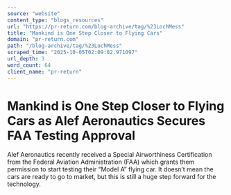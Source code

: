 ```yaml
---
source: "website"
content_type: "blogs_resources"
url: "https://pr-return.com/blog-archive/tag/%23LochMess"
title: "Mankind is One Step Closer to Flying Cars"
domain: "pr-return.com"
path: "/blog-archive/tag/%23LochMess"
scraped_time: "2025-10-05T02:09:02.971097"
url_depth: 3
word_count: 64
client_name: "pr-return"
---
```


# Mankind is One Step Closer to Flying Cars as Alef Aeronautics Secures FAA Testing Approval

Alef Aeronautics recently received a Special Airworthiness Certification from the Federal Aviation Administration (FAA) which grants them permission to start testing their “Model A” flying car. It doesn’t mean the cars are ready to go to market, but this is still a huge step forward for the technology.